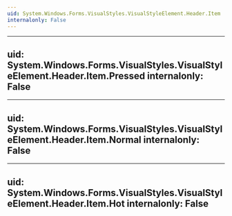 ```yaml
---
uid: System.Windows.Forms.VisualStyles.VisualStyleElement.Header.Item
internalonly: False
---
```


---
uid: System.Windows.Forms.VisualStyles.VisualStyleElement.Header.Item.Pressed
internalonly: False
---

---
uid: System.Windows.Forms.VisualStyles.VisualStyleElement.Header.Item.Normal
internalonly: False
---

---
uid: System.Windows.Forms.VisualStyles.VisualStyleElement.Header.Item.Hot
internalonly: False
---
